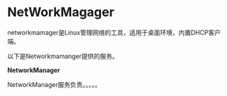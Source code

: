# NetWorkMagager

networkmamager是Linux管理网络的工具，适用于桌面环境，内置DHCP客户端。


以下是Networkmamanger提供的服务。

**NetworkManager**

NetworkManager服务负责。。。。。
